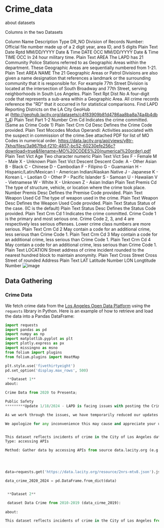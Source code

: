 # Crime_data

about datasets


Columns in the two Datasets

Column Name	Description	Type
DR_NO	Division of Records Number: Official file number made up of a 2 digit year, area ID, and 5 digits	Plain Text
Date Rptd	MM/DD/YYYY	Date & Time
DATE OCC	MM/DD/YYYY	Date & Time
TIME OCC	In 24 hour military time.	Plain Text
AREA	The LAPD has 21 Community Police Stations referred to as Geographic Areas within the department. These Geographic Areas are sequentially numbered from 1-21.	Plain Text
AREA NAME	The 21 Geographic Areas or Patrol Divisions are also given a name designation that references a landmark or the surrounding community that it is responsible for. For example 77th Street Division is located at the intersection of South Broadway and 77th Street, serving neighborhoods in South Los Angeles.	Plain Text
Rpt Dist No	A four-digit code that represents a sub-area within a Geographic Area. All crime records reference the "RD" that it occurred in for statistical comparisons. Find LAPD Reporting Districts on the LA City GeoHub at (http://geohub.lacity.org/datasets/c4f83909b81d4786aa8ba8a74a4b4db1_4)	Plain Text
Part 1-2		Number
Crm Cd	Indicates the crime committed. (Same as Crime Code 1)	Plain Text
Crm Cd Desc	Defines the Crime Code provided.	Plain Text
Mocodes	Modus Operandi: Activities associated with the suspect in commission of the crime.See attached PDF for list of MO Codes in numerical order. https://data.lacity.org/api/views/y8tr-7khq/files/3a967fbd-f210-4857-bc52-60230efe256c?download=true&filename=MO%20CODES%20(numerical%20order).pdf	Plain Text
Vict Age	Two character numeric	Plain Text
Vict Sex	F - Female M - Male X - Unknown	Plain Text
Vict Descent	Descent Code: A - Other Asian B - Black C - Chinese D - Cambodian F - Filipino G - Guamanian H - Hispanic/Latin/Mexican I - American Indian/Alaskan Native J - Japanese K - Korean L - Laotian O - Other P - Pacific Islander S - Samoan U - Hawaiian V - Vietnamese W - White X - Unknown Z - Asian Indian	Plain Text
Premis Cd	The type of structure, vehicle, or location where the crime took place.	Number
Premis Desc	Defines the Premise Code provided.	Plain Text
Weapon Used Cd	The type of weapon used in the crime.	Plain Text
Weapon Desc	Defines the Weapon Used Code provided.	Plain Text
Status	Status of the case. (IC is the default)	Plain Text
Status Desc	Defines the Status Code provided.	Plain Text
Crm Cd 1	Indicates the crime committed. Crime Code 1 is the primary and most serious one. Crime Code 2, 3, and 4 are respectively less serious offenses. Lower crime class numbers are more serious.	Plain Text
Crm Cd 2	May contain a code for an additional crime, less serious than Crime Code 1.	Plain Text
Crm Cd 3	May contain a code for an additional crime, less serious than Crime Code 1.	Plain Text
Crm Cd 4	May contain a code for an additional crime, less serious than Crime Code 1.	Plain Text
LOCATION	Street address of crime incident rounded to the nearest hundred block to maintain anonymity.	Plain Text
Cross Street	Cross Street of rounded Address	Plain Text
LAT	Latitude	Number
LON	Longtitude	Number
![image](https://github.com/masiod/Fred_data/assets/61286495/cbaa9bf8-9ccb-416c-973a-ae250f985e63)


## Data Gathering

### Crime Data

We fetch crime data from the [Los Angeles Open Data Platform](https://data.lacity.org/resource/2nrs-mtv8.json) using the `requests` library in Python. Here is an example of how to retrieve and load the data into a Pandas DataFrame:

```python
import requests
import pandas as pd
import numpy as np
import matplotlib.pyplot as plt
import plotly.express as px
import missingno as msno
from folium import plugins
from folium.plugins import HeatMap

plt.style.use('fivethirtyeight')
pd.set_option('display.max_rows', 500)

 **Dataset 1**
about:

Crime Data from 2020 to Presenta;

Public Safety
*********Update 1/18/2024 - LAPD is facing issues with posting the Crime data, but we are taking immediate action to resolve the problem. We understand the importance of providing reliable and up-to-date information and are committed to delivering it.

As we work through the issues, we have temporarily reduced our updates from weekly to bi-weekly to ensure that we provide accurate information. Our team is actively working to identify and resolve these issues promptly.

We apologize for any inconvenience this may cause and appreciate your understanding. Rest assured, we are doing everything we can to fix the problem and get back to providing weekly updates as soon as possible. *********


This dataset reflects incidents of crime in the City of Los Angeles dating back to 2020. This data is transcribed from original crime reports that are typed on paper and therefore there may be some inaccuracies within the data. Some location fields with missing data are noted as (0°, 0°). Address fields are only provided to the nearest hundred block in order to maintain privacy. This data is as accurate as the data in the database. Please note questions or concerns in the comments.
Type: accessing APIs 

Method: Gather data by accessing APIs from source data.lacity.org (e.g., The data was gathered using the "API Access" method from https://data.lacity.org/Public-Safety/Crime-Data-from-2020-to-Present/2nrs-mtv8/data_preview source.)




data=requests.get('https://data.lacity.org/resource/2nrs-mtv8.json').json()

data_crime_2020_2024 = pd.DataFrame.from_dict(data)


 **Dataset 2**

 dataset Data Crime from 2010-2019 (data_cirme_2019):
 
about:

This dataset reflects incidents of crime in the City of Los Angeles from 2010 - 2019. This data is transcribed from original crime reports that are typed on paper and therefore there may be some inaccuracies within the data. Some location fields with missing data are noted as (0°, 0°). Address fields are only provided to the nearest hundred block in order to maintain privacy. This data is as accurate as the data in the database. Please note questions or concerns in the comments.






